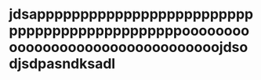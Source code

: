# jdsapppppppppppppppppppppppppppppppppppppppppppppooooooooooooooooooooooooooooooooojdsodjsdpasndksadl